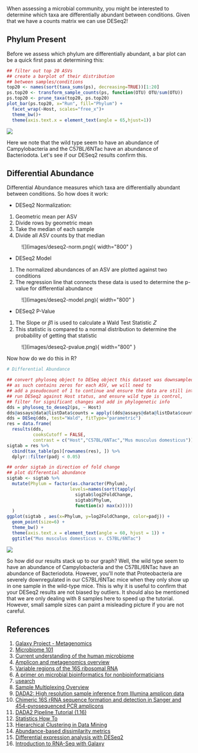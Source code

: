 When assessing a microbial community, you might be interested to determine which taxa are differentially abundant between conditions. Given that we have a counts matrix we can use DESeq2!

## Phylum Present

Before we assess which phylum are differentially abundant, a bar plot can be a quick first pass at determining this:

```R
## filter out top 20 ASVs
## create a barplot of their distribution
## between samples/conditions
top20 <- names(sort(taxa_sums(ps), decreasing=TRUE))[1:20]
ps.top20 <- transform_sample_counts(ps, function(OTU) OTU/sum(OTU))
ps.top20 <- prune_taxa(top20, ps.top20)
plot_bar(ps.top20, x="Run", fill="Phylum") + 
  facet_wrap(~Host, scales="free_x")+
  theme_bw()+
  theme(axis.text.x = element_text(angle = 65,hjust=1))
```

![](images/present-phylum.png)

Here we note that the wild type seem to have an abundance of Campylobacteria and the C57BL/6NTac have an abundance of Bacteriodota. Let's see if our DESeq2 results confirm this.

## Differential Abundance 

Differential Abundance measures which taxa are differentially abundant between conditions. So how does it work:

- DESeq2 Normalization:
1. Geometric mean per ASV
2. Divide rows by geometric mean
3. Take the median of each sample
4. Divide all ASV counts by that median

<figure markdown>
  ![](images/deseq2-norm.png){ width="800" }
</figure>

- DESeq2 Model
1. The normalized abundances of an ASV are plotted against two conditions
2. The regression line that connects these data is used to determine the p-value for differential abundance

<figure markdown>
  ![](images/deseq2-model.png){ width="800" }
</figure>


- DESeq2 P-Value
1. The Slope or 𝛽1 is used to calculate a Wald Test Statistic 𝑍
2. This statistic is compared to a normal distribution to determine the probability of getting that statistic 

<figure markdown>
  ![](images/deseq2-pvalue.png){ width="800" }
</figure>

Now how do we do this in R?

```R
# Differential Abundance

## convert phyloseq object to DESeq object this dataset was downsampled and 
## as such contains zeros for each ASV, we will need to
## add a pseudocount of 1 to continue and ensure the data are still integers
## run DESeq2 against Host status, and ensure wild type is control,
## filter for significant changes and add in phylogenetic info
dds = phyloseq_to_deseq2(ps, ~ Host)
dds@assays@data@listData$counts = apply((dds@assays@data@listData$counts +1),2,as.integer)
dds = DESeq(dds, test="Wald", fitType="parametric")
res = data.frame(
  results(dds,
          cooksCutoff = FALSE, 
          contrast = c("Host","C57BL/6NTac","Mus musculus domesticus")))
sigtab = res %>%
  cbind(tax_table(ps)[rownames(res), ]) %>%
  dplyr::filter(padj < 0.05) 

## order sigtab in direction of fold change
## plot differential abundance
sigtab <- sigtab %>%
  mutate(Phylum = factor(as.character(Phylum), 
                        levels=names(sort(tapply(
                          sigtab$log2FoldChange, 
                          sigtab$Phylum, 
                          function(x) max(x)))))
  )
ggplot(sigtab , aes(x=Phylum, y=log2FoldChange, color=padj)) + 
  geom_point(size=6) + 
  theme_bw() +
  theme(axis.text.x = element_text(angle = 60, hjust = 1)) +
  ggtitle("Mus musculus domesticus v. C57BL/6NTac")
```

![](images/deseq2-res.png)

So how did our results stack up to our graph? Well, the wild type seem to have an abundance of Campylobacteria and the C57BL/6NTac have an abundance of Bacteriodota. However, you'll note that Proteobacteria are severely downregulated in our C57BL/6NTac mice when they only show up in one sample in the wild-type mice. This is why it is useful to confirm that your DESeq2 results are not biased by outliers. It should also be mentioned that we are only dealing with 8 samples here to speed up the tutorial. However, small sample sizes can paint a misleading picture if you are not careful.

## References
1. [Galaxy Project - Metagenomics](https://training.galaxyproject.org/training-material/topics/metagenomics/tutorials/mothur-miseq-sop/tutorial.html)
2. [Microbiome 101](https://www.ncbi.nlm.nih.gov/pmc/articles/PMC6391518/)
3. [Current understanding of the human microbiome](https://www.nature.com/articles/nm.4517)
4. [Amplicon and metagenomics overview](https://astrobiomike.github.io/misc/amplicon_and_metagen)
5. [Variable regions of the 16S ribosomal RNA](https://www.nature.com/articles/nrmicro3330/figures/1)
6. [A primer on microbial bioinformatics for nonbioinformaticians](https://www.clinicalmicrobiologyandinfection.com/article/S1198-743X(17)30709-7/fulltext)
7. [usearch](https://www.drive5.com/usearch/manual/fastq_files.html)
8. [Sample Multiplexing Overview](https://www.illumina.com/techniques/sequencing/ngs-library-prep/multiplexing.html)
9. [DADA2: High resolution sample inference from Illumina amplicon data](https://www.ncbi.nlm.nih.gov/pmc/articles/PMC4927377/)
10. [Chimeric 16S rRNA sequence formation and detection in Sanger and 454-pyrosequenced PCR amplicons](https://genome.cshlp.org/content/21/3/494/F1.expansion.html)
11. [DADA2 Pipeline Tutorial (1.16)](https://benjjneb.github.io/dada2/tutorial.html)
12. [Statistics How To](https://www.statisticshowto.com/)
13. [Hierarchical Clustering in Data Mining](https://www.geeksforgeeks.org/hierarchical-clustering-in-data-mining/)
14. [Abundance-based dissimilarity metrics](https://www.dataanalytics.org.uk/abundance-based-dissimilarity-metrics/)
15. [Differential expression analysis with DESeq2](https://hbctraining.github.io/DGE_workshop/lessons/04_DGE_DESeq2_analysis.html)
16. [Introduction to RNA-Seq with Galaxy](https://tuftsdatalab.github.io/Research_Technology_Bioinformatics/workshops/IntroToRNAseqGalaxy/slides/galaxyWorkshop_idgh1001_15Feb2022.pdf)

